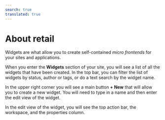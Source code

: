 ```yaml
---
search: true
translated: true
---
```


# About retail

Widgets are what allow you to create self-contained _micro frontends_ for your sites and applications.

When you enter the **Widgets** section of your site, you will see a list of all the widgets that have been created. In the top bar, you can filter the list of widgets by status, author or tags, or do a text search by the widget name.

In the upper right corner you will see a main button **+ New** that will allow you to create a new widget. You will need to type in a name and then enter the edit view of the widget.

In the edit view of the widget, you will see the top action bar, the workspace, and the properties column.
